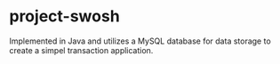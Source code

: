 # project-swosh
Implemented in Java and utilizes a MySQL database for data storage to create a simpel transaction application.
